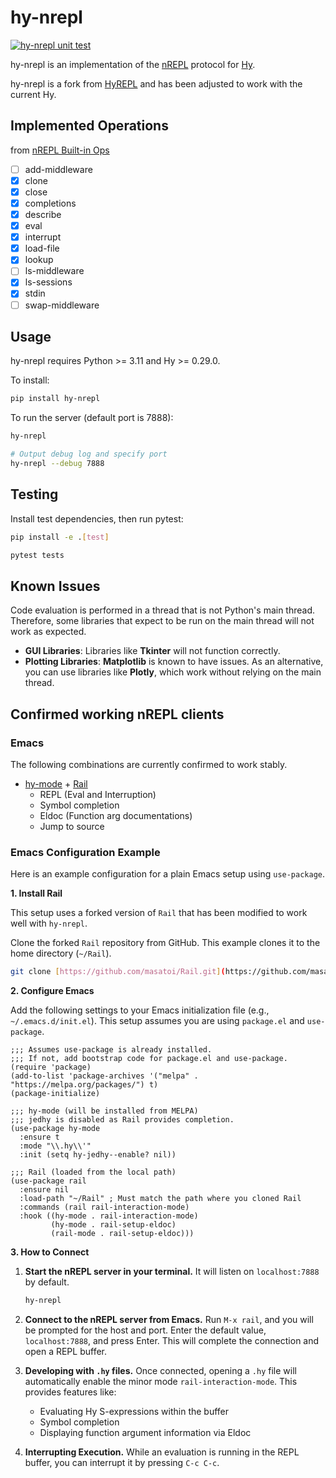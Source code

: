 # hy-nrepl
[![hy-nrepl unit test](https://github.com/masatoi/hy-nrepl/actions/workflows/hy_nrepl_test.yaml/badge.svg)](https://github.com/masatoi/hy-nrepl/actions/workflows/hy_nrepl_test.yaml)

hy-nrepl is an implementation of the [nREPL](https://nrepl.org) protocol for [Hy](https://github.com/hylang/hy).

hy-nrepl is a fork from [HyREPL](https://github.com/allison-casey/HyREPL) and has been adjusted to work with the current Hy.

## Implemented Operations

from [nREPL Built-in Ops](https://nrepl.org/nrepl/1.3/ops.html)

- [ ] add-middleware
- [x] clone
- [x] close
- [x] completions
- [x] describe
- [x] eval
- [x] interrupt
- [x] load-file
- [x] lookup
- [ ] ls-middleware
- [x] ls-sessions
- [x] stdin
- [ ] swap-middleware

## Usage
hy-nrepl requires Python >= 3.11 and Hy >= 0.29.0.

To install:

```sh
pip install hy-nrepl
````

To run the server (default port is 7888):

```sh
hy-nrepl

# Output debug log and specify port
hy-nrepl --debug 7888
```

## Testing

Install test dependencies, then run pytest:

```sh
pip install -e .[test]

pytest tests
```

## Known Issues

Code evaluation is performed in a thread that is not Python's main thread. Therefore, some libraries that expect to be run on the main thread will not work as expected.

  - **GUI Libraries**: Libraries like **Tkinter** will not function correctly.
  - **Plotting Libraries**: **Matplotlib** is known to have issues. As an alternative, you can use libraries like **Plotly**, which work without relying on the main thread.

## Confirmed working nREPL clients

### Emacs

The following combinations are currently confirmed to work stably.

  - [hy-mode](https://github.com/hylang/hy-mode) + [Rail](https://github.com/masatoi/Rail)
      - REPL (Eval and Interruption)
      - Symbol completion
      - Eldoc (Function arg documentations)
      - Jump to source

### Emacs Configuration Example

Here is an example configuration for a plain Emacs setup using `use-package`.

**1. Install Rail**

This setup uses a forked version of `Rail` that has been modified to work well with `hy-nrepl`.

Clone the forked `Rail` repository from GitHub. This example clones it to the home directory (`~/Rail`).

```sh
git clone [https://github.com/masatoi/Rail.git](https://github.com/masatoi/Rail.git) ~/Rail
```

**2. Configure Emacs**

Add the following settings to your Emacs initialization file (e.g., `~/.emacs.d/init.el`). This setup assumes you are using `package.el` and `use-package`.

```emacs-lisp
;;; Assumes use-package is already installed.
;;; If not, add bootstrap code for package.el and use-package.
(require 'package)
(add-to-list 'package-archives '("melpa" . "https://melpa.org/packages/") t)
(package-initialize)

;;; hy-mode (will be installed from MELPA)
;;; jedhy is disabled as Rail provides completion.
(use-package hy-mode
  :ensure t
  :mode "\\.hy\\'"
  :init (setq hy-jedhy--enable? nil))

;;; Rail (loaded from the local path)
(use-package rail
  :ensure nil
  :load-path "~/Rail" ; Must match the path where you cloned Rail
  :commands (rail rail-interaction-mode)
  :hook ((hy-mode . rail-interaction-mode)
         (hy-mode . rail-setup-eldoc)
         (rail-mode . rail-setup-eldoc)))
```

**3. How to Connect**

1.  **Start the nREPL server in your terminal.** It will listen on `localhost:7888` by default.

    ```sh
    hy-nrepl
    ```

2.  **Connect to the nREPL server from Emacs.** Run `M-x rail`, and you will be prompted for the host and port. Enter the default value, `localhost:7888`, and press Enter. This will complete the connection and open a REPL buffer.

3.  **Developing with `.hy` files.** Once connected, opening a `.hy` file will automatically enable the minor mode `rail-interaction-mode`. This provides features like:

      - Evaluating Hy S-expressions within the buffer
      - Symbol completion
      - Displaying function argument information via Eldoc

4.  **Interrupting Execution.** While an evaluation is running in the REPL buffer, you can interrupt it by pressing `C-c C-c`.

<!-- end list -->
